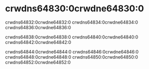 # crwdns64830:0crwdne64830:0

crwdns64832:0crwdne64832:0 crwdns64834:0crwdne64834:0 crwdns64836:0crwdne64836:0

crwdns64838:0crwdne64838:0 crwdns64840:0crwdne64840:0 crwdns64842:0crwdne64842:0

crwdns64844:0crwdne64844:0 crwdns64846:0crwdne64846:0 crwdns64848:0crwdne64848:0 crwdns64850:0crwdne64850:0 crwdns64852:0crwdne64852:0
